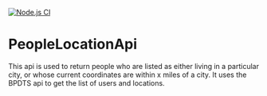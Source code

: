 [![Node.js CI](https://github.com/StewartBarker/PeopleLocationApi/actions/workflows/node.js.yml/badge.svg?branch=main)](https://github.com/StewartBarker/PeopleLocationApi/actions/workflows/node.js.yml)

# PeopleLocationApi
This api is used to return people who are listed as either living in a particular city, or whose current coordinates are within x miles of a city. It uses the BPDTS api to get the list of users and locations.
